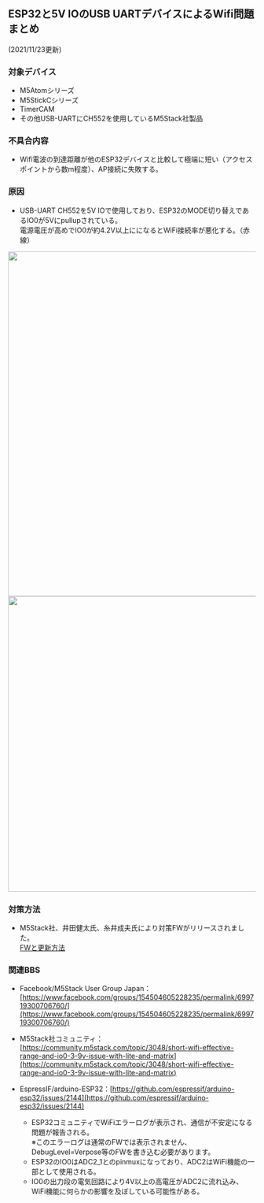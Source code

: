 ## ESP32と5V IOのUSB UARTデバイスによるWifi問題まとめ

(2021/11/23更新)  

### 対象デバイス
* M5Atomシリーズ  
* M5StickCシリーズ  
* TimerCAM  
* その他USB-UARTにCH552を使用しているM5Stack社製品  

### 不具合内容
* Wifi電波の到達距離が他のESP32デバイスと比較して極端に短い（アクセスポイントから数m程度）、AP接続に失敗する。
 
### 原因
* USB-UART CH552を5V IOで使用しており、ESP32のMODE切り替えであるIO0が5Vにpullupされている。  
電源電圧が高めでIO0が約4.2V以上にになるとWiFi接続率が悪化する。（赤線）  

<img src="https://user-images.githubusercontent.com/43091864/142955542-efc8bc47-85cc-40d2-80c8-f6817aebb828.png" width="700" />  

<img src="https://user-images.githubusercontent.com/43091864/136226442-2dede038-4f1f-422c-9f00-3537fa1c2d30.png" width="600" />  

<!--
 ![無題3](https://user-images.githubusercontent.com/43091864/136214394-7a6dd175-fc86-41b4-a14b-a7894d41b6a8.png)
-->

### 対策方法
* M5Stack社、井田健太氏、糸井成夫氏により対策FWがリリースされました。  
[FWと更新方法](esp32AndUsbUartWith5V_IO_Issue2.md)

### 関連BBS
* Facebook/M5Stack User Group Japan：[https://www.facebook.com/groups/154504605228235/permalink/699719300706760/](https://www.facebook.com/groups/154504605228235/permalink/699719300706760/)  

* M5Stack社コミュニティ：[https://community.m5stack.com/topic/3048/short-wifi-effective-range-and-io0-3-9v-issue-with-lite-and-matrix](https://community.m5stack.com/topic/3048/short-wifi-effective-range-and-io0-3-9v-issue-with-lite-and-matrix)  

* EspressIF/arduino-ESP32：[https://github.com/espressif/arduino-esp32/issues/2144](https://github.com/espressif/arduino-esp32/issues/2144)  
  * ESP32コミュニティでWiFiエラーログが表示され、通信が不安定になる問題が報告される。  
  ※このエラーログは通常のFWでは表示されません、DebugLevel=Verpose等のFWを書き込む必要があります。  
  * ESP32のIO0はADC2_1とのpinmuxになっており、ADC2はWiFi機能の一部として使用される。  
  * IO0の出力段の電気回路により4V以上の高電圧がADC2に流れ込み、WiFi機能に何らかの影響を及ぼしている可能性がある。


